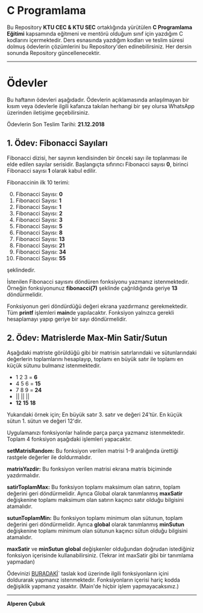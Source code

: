 # C Programlama

Bu Repository **KTU CEC & KTU SEC** ortaklığında yürütülen **C Programlama Eğitimi** kapsamında eğitmeni ve mentörü olduğum sınıf için yazdığım C kodlarını içermektedir. Ders esnasında yazdığım kodları ve teslim süresi dolmuş ödevlerin çözümlerini bu Repository'den edinebilirsiniz. Her dersin sonunda Repository güncellenecektir.

---

# Ödevler

Bu haftanın ödevleri aşağıdadır. Ödevlerin açıklamasında anlaşılmayan bir kısım veya ödevlerle ilgili kafanıza takılan herhangi bir şey olursa WhatsApp üzerinden iletişime geçebilirsiniz.

Ödevlerin Son Teslim Tarihi: **21.12.2018**

## 1. Ödev: Fibonacci Sayıları

Fibonacci dizisi, her sayının kendisinden bir önceki sayı ile toplanması ile elde edilen sayılar serisidir. Başlangıçta sıfırıncı Fibonacci sayısı **0**, birinci Fibonacci sayısı **1** olarak kabul edilir.

Fibonaccinin ilk 10 terimi:

0. Fibonacci Sayısı: **0**
1. Fibonacci Sayısı: **1**
2. Fibonacci Sayısı: **1**
3. Fibonacci Sayısı: **2**
4. Fibonacci Sayısı: **3**
5. Fibonacci Sayısı: **5**
6. Fibonacci Sayısı: **8**
7. Fibonacci Sayısı: **13**
8. Fibonacci Sayısı: **21**
9. Fibonacci Sayısı: **34**
10. Fibonacci Sayısı: **55**

şeklindedir.

İstenilen Fibonacci sayısını döndüren fonksiyonu yazmanız istenmektedir. Örneğin fonksiyonunuz **fibonacci(7)** şeklinde çağrıldığında geriye **13** döndürmelidir.

Fonksiyonun geri döndürdüğü değeri ekrana yazdırmanız gerekmektedir. Tüm **printf** işlemleri **main**de yapılacaktır. Fonksiyon yalnızca gerekli hesaplamayı yapıp geriye bir sayı döndürmelidir.

## 2. Ödev: Matrislerde Max-Min Satir/Sutun
  
  Aşağıdaki matriste görüldüğü gibi bir matrisin satırlarındaki ve sütunlarındaki değerlerin toplamlarını hesaplayıp, toplamı en büyük satır ile toplamı en küçük sütunu bulmanız istenmektedir.
  
-  1 2 3   =  **6**
-  4 5 6   =  **15**
-  7 8 9   =  **24**
-  || || ||
- **12**   **15**   **18**

Yukarıdaki örnek için;
En büyük satır 3. satır ve değeri 24'tür.
En küçük sütun 1. sütun ve değeri 12'dir.

Uygulamanızı fonksiyonlar halinde parça parça yazmanız istenmektedir. Toplam 4 fonksiyon aşağıdaki işlemleri yapacaktır.

**setMatrisRandom:** Bu fonksiyon verilen matrisi 1-9 aralığında ürettiği rastgele değerler ile doldurmalıdır.

**matrisYazdir:** Bu fonksiyon verilen matrisi ekrana matris biçiminde yazdırmalıdır.

**satirToplamMax:** Bu fonksiyon toplamı maksimum olan satırın, toplam değerini geri döndürmelidir. Ayrıca Global olarak tanımlanmış **maxSatir** değişkenine toplamı maksimum olan satırın kaçıncı satır olduğu bilgisini atamalıdır.

**sutunToplamMin:** Bu fonksiyon toplamı minimum olan sütunun, toplam değerini geri döndürmelidir. Ayrıca **global** olarak tanımlanmış **minSutun** değişkenine toplamı minimum olan sütunun kaçıncı sütun olduğu bilgisini atamalıdır.

**maxSatir** ve **minSutun** **global** değişkenler olduğundan doğrudan istediğiniz fonksiyon içerisinde kullanabilirsiniz. (Tekrar int maxSatir gibi bir tanımlama yapmadan)

Ödevinizi [BURADAKİ](https://github.com/alperencubuk/C-Programming-Examples/blob/master/5.%20Hafta/Matrislerde%20Max-Min%20Satir-Sutun%20(TASLAK).c)` taslak kod üzerinde ilgili fonksiyonların içini doldurarak yapmanız istenmektedir. Fonksiyonların içerisi hariç kodda değişiklik yapmanız yasaktır. (Main'de hiçbir işlem yapmayacaksınız.)

---

**Alperen Çubuk**